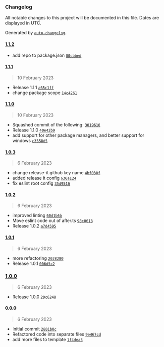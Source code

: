### Changelog

All notable changes to this project will be documented in this file. Dates are displayed in UTC.

Generated by [`auto-changelog`](https://github.com/CookPete/auto-changelog).

#### [1.1.2](https://github.com/aarondill/create-ts/compare/1.1.1...1.1.2)

- add repo to package.json [`00cbbed`](https://github.com/aarondill/create-ts/commit/00cbbed51d7e7275c3779b01170507cc2ed77f6f)

#### [1.1.1](https://github.com/aarondill/create-ts/compare/1.1.0...1.1.1)

> 10 February 2023

- Release 1.1.1 [`a65c1ff`](https://github.com/aarondill/create-ts/commit/a65c1ff0c42c810633ceeeba3f7c42d840cf5629)
- change package scope [`14c4261`](https://github.com/aarondill/create-ts/commit/14c4261877f4c9310cb873c957d2b9dce20aa406)

#### [1.1.0](https://github.com/aarondill/create-ts/compare/1.0.3...1.1.0)

> 10 February 2023

- Squashed commit of the following: [`3019610`](https://github.com/aarondill/create-ts/commit/3019610c68b306dcb711e45452045057832baebf)
- Release 1.1.0 [`40e42b9`](https://github.com/aarondill/create-ts/commit/40e42b9cb296ef1746cedc4a3a4870e2d4d24a28)
- add support for other package managers, and better support for windows [`c3558d5`](https://github.com/aarondill/create-ts/commit/c3558d55786e9d949577148dd49ef67aaacc54f4)

#### [1.0.3](https://github.com/aarondill/create-ts/compare/1.0.2...1.0.3)

> 6 February 2023

- change release-it github key name [`4bf030f`](https://github.com/aarondill/create-ts/commit/4bf030f48eb60d4ec82b80bd23183e334bd15c00)
- added release it config [`636a124`](https://github.com/aarondill/create-ts/commit/636a124cf57035990f14090060fdb38a461f1a57)
- fix eslint root config [`35d9516`](https://github.com/aarondill/create-ts/commit/35d9516d68f493101279d82746cf05db6d968fa2)

#### [1.0.2](https://github.com/aarondill/create-ts/compare/1.0.1...1.0.2)

> 6 February 2023

- improved linting [`60d1b6b`](https://github.com/aarondill/create-ts/commit/60d1b6b42ce44aed7caac15cc7005189cd0136c4)
- Move eslint code out of after.ts [`98c0613`](https://github.com/aarondill/create-ts/commit/98c0613ee5c3014b5652cd870b263eb187b3cf80)
- Release 1.0.2 [`a7d4595`](https://github.com/aarondill/create-ts/commit/a7d45953aa7b12ddc1a9611ff6cc2f2739715868)

#### [1.0.1](https://github.com/aarondill/create-ts/compare/1.0.0...1.0.1)

> 6 February 2023

- more refactoring [`2038280`](https://github.com/aarondill/create-ts/commit/2038280b4f990a59a70665fc5cb83bcf91c69c26)
- Release 1.0.1 [`006d5c2`](https://github.com/aarondill/create-ts/commit/006d5c257f12da782083511300153430ed72a3ed)

### [1.0.0](https://github.com/aarondill/create-ts/compare/0.0.0...1.0.0)

> 6 February 2023

- Release 1.0.0 [`29c6248`](https://github.com/aarondill/create-ts/commit/29c62485ccaf0dcc8897507789c8154ab977b493)

#### 0.0.0

> 6 February 2023

- Initial commit [`2801b0c`](https://github.com/aarondill/create-ts/commit/2801b0c583755db9f9d91309abed41f03cc0ad82)
- Refactored code into separate files [`9e467cd`](https://github.com/aarondill/create-ts/commit/9e467cd254de6cd99d206c60ad400cd78e0291dd)
- add more files to template [`1f4dea3`](https://github.com/aarondill/create-ts/commit/1f4dea3587dfcb90dde87625c3a93a60ce2110d1)
